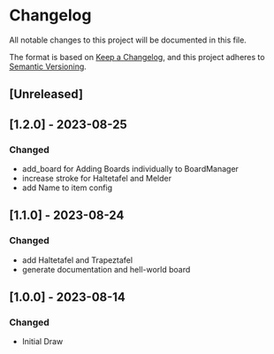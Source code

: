# Changelog
All notable changes to this project will be documented in this file.

The format is based on [Keep a Changelog](https://keepachangelog.com/en/1.0.0/),
and this project adheres to [Semantic Versioning](https://semver.org/spec/v2.0.0.html).

## [Unreleased]

## [1.2.0] - 2023-08-25
### Changed
- add_board for Adding Boards individually to BoardManager
- increase stroke for Haltetafel and Melder
- add Name to item config 

## [1.1.0] - 2023-08-24
### Changed
- add Haltetafel and Trapeztafel
- generate documentation and hell-world board

## [1.0.0] - 2023-08-14
### Changed
- Initial Draw


